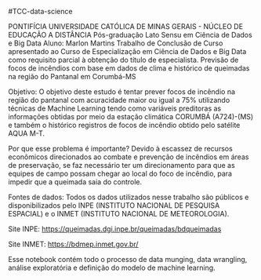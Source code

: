 #TCC-data-science

PONTIFÍCIA UNIVERSIDADE CATÓLICA DE MINAS GERAIS - NÚCLEO DE EDUCAÇÃO A DISTÂNCIA
Pós-graduação Lato Sensu em Ciência de Dados e Big Data
Aluno: Marlon Martins
Trabalho de Conclusão de Curso apresentado ao Curso de Especialização em Ciência de Dados e Big Data como requisito parcial à obtenção do título de especialista.
Previsão de focos de incêndios com base em dados de clima e histórico de queimadas na região do Pantanal em Corumbá-MS
 
Objetivo:
O objetivo deste estudo é tentar prever focos de incêndio na região do pantanal com acuracidade maior ou igual a 75% utilizando técnicas de Machine Learning tendo como variáveis preditoras as informações obtidas por meio da estação climática CORUMBÁ (A724)-(MS) e também o histórico registros de focos de incêndio obtido pelo satélite AQUA M-T.

Por que esse problema é importante?
Devido à escassez de recursos econômicos direcionados ao combate e prevenção de incêndios em áreas de preservação, se faz necessário ter um direcionamento para que as equipes de campo possam chegar ao local do foco de incêndio, para impedir que a queimada saia do controle.

Fontes de dados:
Todos os dados utilizados nesse trabalho são públicos e disponibilizados pelo INPE (INSTITUTO NACIONAL DE PESQUISA ESPACIAL) e o INMET (INSTITUTO NACIONAL DE METEOROLOGIA).

Site INPE: https://queimadas.dgi.inpe.br/queimadas/bdqueimadas

Site INMET: https://bdmep.inmet.gov.br/

Esse notebook contém todo o processo de data munging, data wrangling, análise exploratória e definição do modelo de machine learning.
